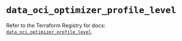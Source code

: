 # `data_oci_optimizer_profile_level`

Refer to the Terraform Registry for docs: [`data_oci_optimizer_profile_level`](https://registry.terraform.io/providers/hashicorp/oci/7.19.0/docs/data-sources/optimizer_profile_level).
